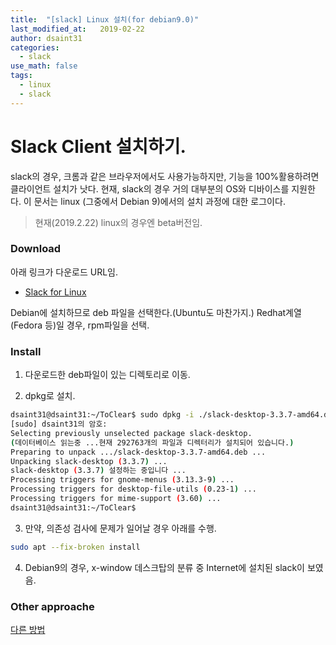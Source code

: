 ```yaml
---
title:  "[slack] Linux 설치(for debian9.0)"
last_modified_at:   2019-02-22
author: dsaint31
categories: 
  - slack
use_math: false
tags: 
  - linux 
  - slack
---
```


# Slack Client 설치하기.

slack의 경우, 크롬과 같은 브라우저에서도 사용가능하지만, 기능을 100%활용하려면 클라이언트 설치가 낫다. 
현재, slack의 경우 거의 대부분의 OS와 디바이스를 지원한다.
이 문서는 linux (그중에서 Debian 9)에서의 설치 과정에 대한 로그이다.

> 현재(2019.2.22) linux의 경우엔 beta버전임.

### Download

아래 링크가 다운로드 URL임.

* [Slack for Linux](https://slack.com/downloads/linux)

Debian에 설치하므로 deb 파일을 선택한다.(Ubuntu도 마찬가지.)
Redhat계열(Fedora 등)일 경우, rpm파일을 선택.

### Install

1) 다운로드한 deb파일이 있는 디렉토리로 이동.

2) dpkg로 설치.
```bash
dsaint31@dsaint31:~/ToClear$ sudo dpkg -i ./slack-desktop-3.3.7-amd64.deb 
[sudo] dsaint31의 암호: 
Selecting previously unselected package slack-desktop.
(데이터베이스 읽는중 ...현재 292763개의 파일과 디렉터리가 설치되어 있습니다.)
Preparing to unpack .../slack-desktop-3.3.7-amd64.deb ...
Unpacking slack-desktop (3.3.7) ...
slack-desktop (3.3.7) 설정하는 중입니다 ...
Processing triggers for gnome-menus (3.13.3-9) ...
Processing triggers for desktop-file-utils (0.23-1) ...
Processing triggers for mime-support (3.60) ...
dsaint31@dsaint31:~/ToClear$ 
```

3) 만약, 의존성 검사에 문제가 일어날 경우 아래를 수행.
```bash
sudo apt --fix-broken install
```

4) Debian9의 경우, x-window 데스크탑의 분류 중 Internet에 설치된 slack이 보였음.

### Other approache

[다른 방법](https://packagecloud.io/slacktechnologies/slack/install)

